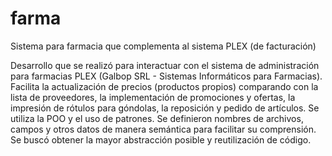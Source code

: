# farma
Sistema para farmacia que complementa al sistema PLEX (de facturación)

Desarrollo que se realizó para interactuar con el sistema de administración para farmacias PLEX (Galbop SRL - Sistemas Informáticos para Farmacias). 
Facilita la actualización de precios (productos propios) comparando con la lista de proveedores, la implementación de promociones y ofertas, la impresión de rótulos para góndolas, la reposición y pedido de artículos.
Se utiliza la POO y el uso de patrones. Se definieron nombres de archivos, campos y otros datos de manera semántica para facilitar su comprensión. Se buscó obtener la mayor abstracción posible y reutilización de código.
